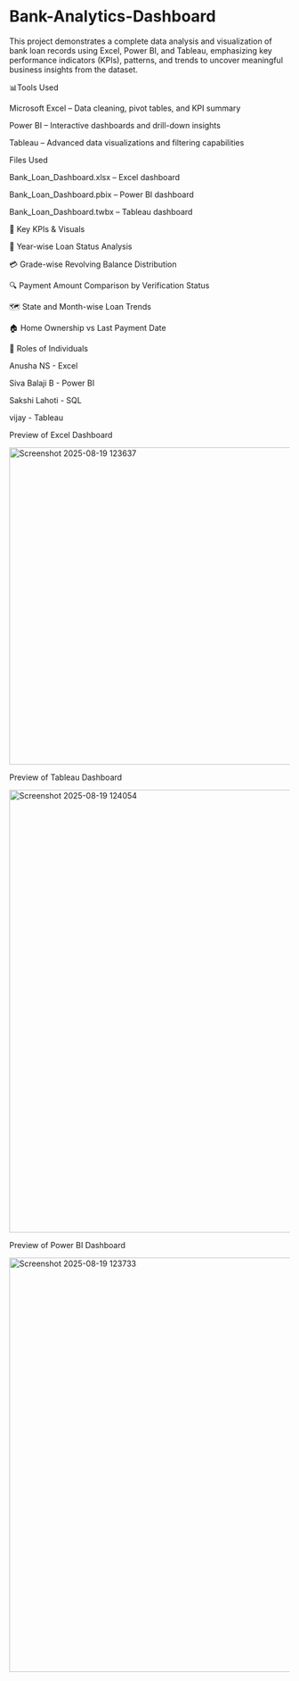 # Bank-Analytics-Dashboard

This project demonstrates a complete data analysis and visualization of bank loan records using Excel, Power BI, and Tableau, emphasizing key performance indicators (KPIs), patterns, and trends to uncover meaningful business insights from the dataset.

📊Tools Used

Microsoft Excel – Data cleaning, pivot tables, and KPI summary

Power BI – Interactive dashboards and drill-down insights

Tableau – Advanced data visualizations and filtering capabilities

Files Used

Bank_Loan_Dashboard.xlsx – Excel dashboard

Bank_Loan_Dashboard.pbix – Power BI dashboard

Bank_Loan_Dashboard.twbx – Tableau dashboard 


📌 Key KPIs & Visuals

📅 Year-wise Loan Status Analysis

💳 Grade-wise Revolving Balance Distribution

🔍 Payment Amount Comparison by Verification Status

🗺️ State and Month-wise Loan Trends

🏠 Home Ownership vs Last Payment Date



📌 Roles of Individuals

Anusha NS - Excel

Siva Balaji B - Power BI

Sakshi Lahoti - SQL

vijay  - Tableau


Preview of Excel Dashboard

<img width="1559" height="569" alt="Screenshot 2025-08-19 123637" src="https://github.com/user-attachments/assets/2027031f-66a9-4576-8c7f-c01faab9d331" />



Preview of Tableau Dashboard

<img width="1657" height="794" alt="Screenshot 2025-08-19 124054" src="https://github.com/user-attachments/assets/ea586739-02fa-4f24-894e-fc0b51a6ffa3" />



Preview of Power BI Dashboard

<img width="1367" height="743" alt="Screenshot 2025-08-19 123733" src="https://github.com/user-attachments/assets/5318d8f3-550c-41ac-980f-9065d6ede571" />

